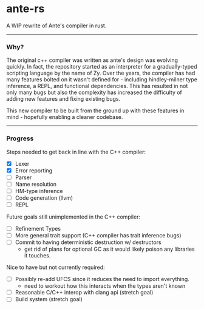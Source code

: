 # ante-rs

A WIP rewrite of Ante's compiler in rust.

---

### Why?

The original c++ compiler was written as ante's
design was evolving quickly. In fact, the repository
started as an interpreter for a gradually-typed scripting
language by the name of Zy. Over the years, the
compiler has had many features bolted on it wasn't defined
for - including hindley-milner type inference, a REPL,
and functional dependencies. This has resulted in not
only many bugs but also the complexity has increased
the difficulty of adding new features and fixing existing
bugs.

This new compiler to be built from the ground up with these
features in mind - hopefully enabling a cleaner codebase.

---

### Progress

Steps needed to get back in line with the C++ compiler:

- [x] Lexer
- [x] Error reporting
- [ ] Parser
- [ ] Name resolution
- [ ] HM-type inference
- [ ] Code generation (llvm)
- [ ] REPL

Future goals still unimplemented in the C++ compiler:

- [ ] Refinement Types
- [ ] More general trait support (C++ compiler has trait inference bugs)
- [ ] Commit to having deterministic destruction w/ destructors
    - get rid of plans for optional GC as it would likely poison any libraries it touches.

Nice to have but not currently required:
- [ ] Possibly re-add UFCS since it reduces the need to import everything.
    - need to workout how this interacts when the types aren't known
- [ ] Reasonable C/C++ interop with clang api (stretch goal)
- [ ] Build system (stretch goal)
